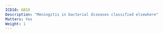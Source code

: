 ```yaml
---
ICD10: G01X
Description: "Meningitis in bacterial diseases classified elsewhere"
Matters: Yes
Weight: 1
---
```


